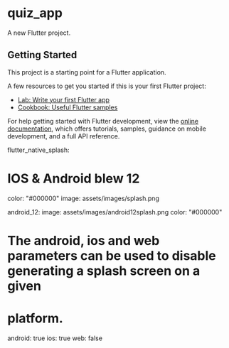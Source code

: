 # quiz_app

A new Flutter project.

## Getting Started

This project is a starting point for a Flutter application.

A few resources to get you started if this is your first Flutter project:

- [Lab: Write your first Flutter app](https://docs.flutter.dev/get-started/codelab)
- [Cookbook: Useful Flutter samples](https://docs.flutter.dev/cookbook)

For help getting started with Flutter development, view the
[online documentation](https://docs.flutter.dev/), which offers tutorials,
samples, guidance on mobile development, and a full API reference.

flutter_native_splash:
# IOS & Android blew 12
  color: "#000000"
  image: assets/images/splash.png

  android_12:
    image: assets/images/android12splash.png
    color: "#000000"
# The android, ios and web parameters can be used to disable generating a splash screen on a given
# platform.
android: true
ios: true
web: false